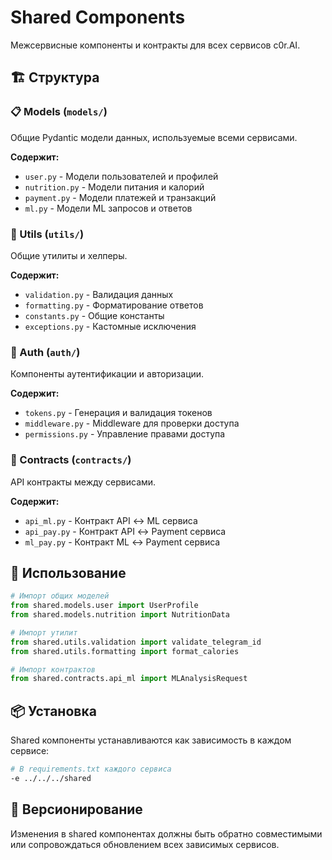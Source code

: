 # Shared Components

Межсервисные компоненты и контракты для всех сервисов c0r.AI.

## 🏗️ Структура

### 📋 Models (`models/`)
Общие Pydantic модели данных, используемые всеми сервисами.

**Содержит:**
- `user.py` - Модели пользователей и профилей
- `nutrition.py` - Модели питания и калорий
- `payment.py` - Модели платежей и транзакций
- `ml.py` - Модели ML запросов и ответов

### 🔧 Utils (`utils/`)
Общие утилиты и хелперы.

**Содержит:**
- `validation.py` - Валидация данных
- `formatting.py` - Форматирование ответов
- `constants.py` - Общие константы
- `exceptions.py` - Кастомные исключения

### 🔐 Auth (`auth/`)
Компоненты аутентификации и авторизации.

**Содержит:**
- `tokens.py` - Генерация и валидация токенов
- `middleware.py` - Middleware для проверки доступа
- `permissions.py` - Управление правами доступа

### 📡 Contracts (`contracts/`)
API контракты между сервисами.

**Содержит:**
- `api_ml.py` - Контракт API ↔ ML сервиса
- `api_pay.py` - Контракт API ↔ Payment сервиса
- `ml_pay.py` - Контракт ML ↔ Payment сервиса

## 🚀 Использование

```python
# Импорт общих моделей
from shared.models.user import UserProfile
from shared.models.nutrition import NutritionData

# Импорт утилит
from shared.utils.validation import validate_telegram_id
from shared.utils.formatting import format_calories

# Импорт контрактов
from shared.contracts.api_ml import MLAnalysisRequest
```

## 📦 Установка

Shared компоненты устанавливаются как зависимость в каждом сервисе:

```bash
# В requirements.txt каждого сервиса
-e ../../../shared
```

## 🔄 Версионирование

Изменения в shared компонентах должны быть обратно совместимыми или сопровождаться обновлением всех зависимых сервисов.
